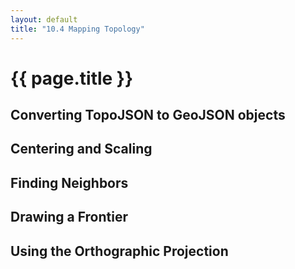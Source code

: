 ```yaml
---
layout: default
title: "10.4 Mapping Topology"
---
```


<!-- Include the map styles and the topojson library -->
<link href='{{site.baseurl}}/chapter10/map.css' rel='stylesheet'>
<script src='{{site.baseurl}}/assets/js/lib/topojson.js'></script>

<h1 class="section-title">{{ page.title }}</h1>

<h2 class="section-subtitle">Converting TopoJSON to GeoJSON objects</h2>

<div id='map01'></div>

<script type="text/javascript">

    var url = '{{site.baseurl}}/chapter10/data/countries.topojson',
        width = 500,
        height = 500;

    // Create a Feature to represent the entire globe
    var globeFeature = {
        type: 'Feature',
        geometry: {
            type: 'Polygon',
            coordinates: [
                [
                    [-179.999,  89.999],
                    [ 179.999,  89.999],
                    [ 179.999, -89.999],
                    [-179.999, -89.999],
                    [-179.999,  89.999]
                ]
            ]
        }
    };

    d3.json(url, function(error, data) {

        if (error) { return error; }

        // Create the SVG container
        var div = d3.select('#map01'),
            svg = div.selectAll('svg').data([data]);

        // Create the SVG container on enter
        svg.enter().append('svg')
            .attr('width', width)
            .attr('height', height);

        // Use the TopoJSON library to construct the feature collection
        var geodata = topojson.feature(data, data.objects.countries);

        // Projection
        // ----------

        // The width will cover the complete circumference
        var scale = width / (2 * Math.PI);

        // Create the projection, setting the coordinates (0, 0) at the
        // center of the figure
        var projection = d3.geo.mercator()
            .scale(scale)
            .translate([width / 2, height / 2]);

        // Create the path generator
        var pathGenerator = d3.geo.path()
            .projection(projection);

        // Globe
        // -----

        // Create a selection for the graticule path and bint the data
        var globe = svg.selectAll('path.globe')
            .data([globeFeature])
            .enter().append('path')
            .attr('class', 'globe')
            .attr('d', pathGenerator);

        // Features
        // --------

        // Create a selection for the countries and bind the feature data
        var features = svg.selectAll('path.feature')
            .data(geodata.features)
            .enter()
            .append('path')
            .attr('class', 'feature')
            .attr('d', pathGenerator);

        // Graticule
        // ---------

        // Create the graticule feature generator
        var graticule = d3.geo.graticule();

        // Create a selection for the graticule path and bint the data
        var grid = svg.selectAll('path.graticule')
            .data([graticule()])
            .enter()
            .append('path')
            .attr('class', 'graticule')
            .attr('d', pathGenerator);
    });
</script>


<h2 class="section-subtitle">Centering and Scaling</h2>

<div id='map02'></div>

<script type="text/javascript">
    d3.json(url, function(error, data) {

        if (error) { return error; }

        // Create the SVG container
        var div = d3.select('#map02'),
            svg = div.selectAll('svg').data([data]);

        // Create the SVG container on enter
        svg.enter().append('svg')
            .attr('width', width)
            .attr('height', height);

        // Use the TopoJSON library to construct the feature collection
        var geodata = topojson.feature(data, data.objects.countries);

        // Filter the countries in South America
        var southAmerica = geodata.features.filter(function(d) {
                return d.properties.continent === 'South America';
            });

        // Create a feature collection for south america
        var southAmericaFeature = {
            type: 'FeatureCollection',
            features: southAmerica
        };

        // Projection
        // ----------

        // Compute the bounds, centroid and angle extent of South America
        // to configure the projection
        var bounds = d3.geo.bounds(southAmericaFeature),
            center = d3.geo.centroid(southAmericaFeature),
            distance = d3.geo.distance(bounds[0], bounds[1]);

        // The width will cover the complete circumference
        var scale = 0.95 * width / distance;

        // Create the projection to match the centroid of the feature
        var projection = d3.geo.mercator()
            .scale(scale)
            .translate([width / 2, 0.4 * height])
            .center(center);

        // Create the path generator
        var pathGenerator = d3.geo.path()
            .projection(projection);

        // Globe
        // -----

        // Create a selection for the graticule path and bint the data
        var globe = svg.selectAll('path.globe')
            .data([globeFeature])
            .enter()
            .append('path')
            .attr('class', 'globe')
            .attr('d', pathGenerator);

        // Features
        // --------

        // Create a selection for the countries and bind the feature data
        var featurePath = svg.selectAll('path.feature')
            .data([southAmericaFeature])
            .enter()
            .append('path')
            .attr('class', 'feature')
            .attr('d', pathGenerator);
    });
</script>


<h2 class="section-subtitle">Finding Neighbors</h2>

<div id='map03'></div>

<script type="text/javascript">
    d3.json(url, function(error, data) {

        if (error) { return error; }

        // Create the SVG container
        var div = d3.select('#map03'),
            svg = div.selectAll('svg').data([data]);

        // Create the SVG container on enter
        svg.enter().append('svg')
            .attr('width', width)
            .attr('height', height);

        // Use the TopoJSON library to construct the feature collection
        var geodata = topojson.feature(data, data.objects.countries);

        // Filter the countries in South America
        var southAmerica = geodata.features.filter(function(d) {
                return d.properties.continent === 'South America';
            });

        // Create a feature collection for south america
        var southAmericaFeature = {
            type: 'FeatureCollection',
            features: southAmerica
        };

        // Projection
        // ----------

        // Compute the bounds, centroid and angle extent of South America
        // to configure the projection
        var bounds = d3.geo.bounds(southAmericaFeature),
            center = d3.geo.centroid(southAmericaFeature),
            distance = d3.geo.distance(bounds[0], bounds[1]);

        // The width will cover the complete circumference
        var scale = 0.9 * width / distance;

        // Create the projection to match the centroid of the feature
        var projection = d3.geo.mercator()
            .scale(scale)
            .translate([width / 2, 0.35 * height])
            .center(center);

        // Create the path generator
        var pathGenerator = d3.geo.path()
            .projection(projection);

        // Globe
        // -----

        // Create a selection for the graticule path and bint the data
        var globe = svg.selectAll('path.globe')
            .data([globeFeature])
            .enter()
            .append('path')
            .attr('class', 'globe')
            .attr('d', pathGenerator);

        // Features
        // --------

        // Create a selection for the countries and bind the feature data
        var featurePath = svg.selectAll('path.feature')
            .data([southAmericaFeature])
            .enter()
            .append('path')
            .attr('class', 'feature')
            .attr('d', pathGenerator);

        // Neighbors
        // ---------

        // Compute the neighbors of each geometry object.
        var neighbors = topojson.neighbors(data.objects.countries.geometries),
            countryIndex = 0;

        // Find the index of Bolivia in the geometries array
        data.objects.countries.geometries.forEach(function(d, i) {
            if (d.properties.admin === 'Bolivia') { countryIndex = i; }
        });

        // Construct a Geometry Collection with the neighbors plus the country
        var geomCollection  = {
            type: 'GeometryCollection',
            geometries: []
        };

        // Add the neighbor's geometry object to the geometry collection
        neighbors[countryIndex].forEach(function(i) {
            geomCollection.geometries.push(data.objects.countries.geometries[i]);
        });

        // Construct a Feature object for the neighbors
        var neighborFeature = topojson.feature(data, geomCollection);

        // Add paths for the neighbor countries
        var neighborPaths = svg.selectAll('path.neighbor')
            .data([neighborFeature])
            .enter()
            .append('path')
            .attr('class', 'neighbor')
            .attr('d', pathGenerator);
    });
</script>


<h2 class="section-subtitle">Drawing a Frontier</h2>

<div id='map04'></div>

<script type="text/javascript">
    d3.json(url, function(error, data) {

        if (error) { return error; }

        // Create the SVG container
        var div = d3.select('#map04'),
            svg = div.selectAll('svg').data([data]);

        // Create the SVG container on enter
        svg.enter().append('svg')
            .attr('width', width)
            .attr('height', height);

        // Use the TopoJSON library to construct the feature collection
        var geodata = topojson.feature(data, data.objects.countries);

        // Filter the countries in South America
        var southAmerica = geodata.features.filter(function(d) {
                return d.properties.continent === 'South America';
            });

        // Create a feature collection for south america
        var southAmericaFeature = {
            type: 'FeatureCollection',
            features: southAmerica
        };

        // Projection
        // ----------

        // Compute the bounds, centroid and angle extent of South America
        // to configure the projection
        var bounds = d3.geo.bounds(southAmericaFeature),
            center = d3.geo.centroid(southAmericaFeature),
            distance = d3.geo.distance(bounds[0], bounds[1]);

        // The width will cover the complete circumference
        var scale = 0.9 * width / distance;

        // Create the projection to match the centroid of the feature
        var projection = d3.geo.mercator()
            .scale(scale)
            .translate([width / 2, 0.35 * height])
            .center(center);

        // Create the path generator
        var pathGenerator = d3.geo.path()
            .projection(projection);

        // Globe
        // -----

        // Create a selection for the graticule path and bint the data
        var globe = svg.selectAll('path.globe')
            .data([globeFeature])
            .enter()
            .append('path')
            .attr('class', 'globe')
            .attr('d', pathGenerator);

        // Features
        // --------

        // Create a selection for the countries and bind the feature data
        var featurePath = svg.selectAll('path.feature')
            .data([southAmericaFeature])
            .enter()
            .append('path')
            .attr('class', 'feature')
            .attr('d', pathGenerator);

        // Neighbors
        // ---------

        // Compute the neighbors of each geometry object.
        var neighbors = topojson.neighbors(data.objects.countries.geometries),
            countryIndex = 0;

        // Find the index of Bolivia in the geometries array
        data.objects.countries.geometries.forEach(function(d, i) {
            if (d.properties.admin === 'Bolivia') { countryIndex = i; }
        });

        // Construct a Geometry Collection with the neighbors plus the country
        var geomCollection  = {
            type: 'GeometryCollection',
            geometries: neighbors[countryIndex]
        };

        // Add the neighbor's geometry object to the geometry collection
        neighbors[countryIndex].forEach(function(i) {
            geomCollection.geometries.push(data.objects.countries.geometries[i]);
        });

        // Construct a Feature object for the neighbors
        var neighborFeature = topojson.feature(data, geomCollection);

        // Add paths for the neighbor countries
        var neighborPaths = svg.selectAll('path.neighbor')
            .data([neighborFeature])
            .enter()
            .append('path')
            .attr('class', 'neighbor')
            .attr('d', pathGenerator);


        // Frontier
        // --------

        var frontier = topojson.mesh(data, data.objects.countries, function(a, b) {
            return (a.properties.admin === 'Brazil')  && (b.properties.admin === 'Bolivia') ||
                   (a.properties.admin === 'Bolivia') && (b.properties.admin === 'Brazil');
        });

        var frontierPath = svg.selectAll('path.frontier')
            .data([frontier])
            .enter()
            .append('path')
            .attr('class', 'frontier')
            .attr('d', pathGenerator);

    });
</script>


<h2 class="section-subtitle">Using the Orthographic Projection</h2>

<div id='globe04'></div>

<script type="text/javascript">
    var url = '{{site.baseurl}}/chapter10/data/countries.topojson',
        width = 500,
        height = 500;

    d3.json(url, function(error, data) {

        if (error) { return error; }

        // Create the SVG container
        var div = d3.select('#globe04'),
            svg = div.selectAll('svg').data([data]);

        // Create the SVG container on enter
        svg.enter().append('svg')
            .attr('width', width)
            .attr('height', height);

        // Use the TopoJSON library to construct the feature collection
        var geodata = topojson.feature(data, data.objects.countries);

        // Projection
        // ----------

        // The width will cover the complete circumference
        var scale =  1.5 * width / Math.PI;

        // Create the projection, setting the coordinates (0, 0) at the
        // center of the figure
        var projection = d3.geo.orthographic()
            .scale(scale)
            .translate([width / 2, height / 2])
            .clipAngle(90);

        // Create the path generator
        var pathGenerator = d3.geo.path()
            .projection(projection);

        // Globe
        // -----

        var globeFeature = {
            type: 'Feature',
            geometry: {
                type: 'Polygon',
                coordinates: [
                    [
                        [-179.999,  89.999],
                        [ 179.999,  89.999],
                        [ 179.999, -89.999],
                        [-179.999, -89.999],
                        [-179.999,  89.999]
                    ]
                ]
            }
        };

        // Create a selection for the graticule path and bint the data
        var globe = svg.selectAll('path.globe').data([globeFeature]);

        // Append the graticule paths on enter
        globe.enter().append('path')
            .attr('class', 'globe');

        globe.attr('d', pathGenerator);

        // Features
        // --------

        // Create a selection for the countries and bind the feature data
        var features = svg.selectAll('path.feature').data(geodata.features);

        // Append the paths on enter
        features.enter().append('path')
            .attr('class', 'feature');

        // Set the path of the countries
        features.attr('d', pathGenerator);

        // Graticule
        // ---------

        // Create the graticule feature generator
        var graticule = d3.geo.graticule();

        // Create a selection for the graticule path and bint the data
        var grid = svg.selectAll('path.graticule').data([graticule()])

        // Append the graticule paths on enter
        grid.enter().append('path')
            .attr('class', 'graticule');

        // Set the path attribute for the graticule
        grid.attr('d', pathGenerator);
    });
</script>
